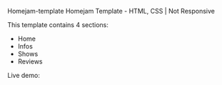 Homejam-template
Homejam Template - HTML, CSS | Not Responsive

This template contains 4 sections:

- Home
- Infos
- Shows
- Reviews

Live demo:
